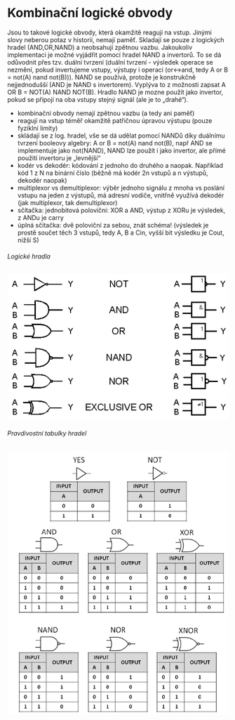 # Kombinační logické obvody

Jsou to takové logické obvody, která okamžitě reagují na vstup. Jinými slovy neberou potaz v historii, nemají paměť. Skladají se pouze z logických hradel (AND,OR,NAND) a neobsahují zpětnou vazbu. Jakoukoliv implementaci je možné vyjádřit pomocí hradel NAND a invertorů. To se dá odůvodnit přes tzv. duální tvrzení (duální tvrzení - výsledek operace se nezmění, pokud invertujeme vstupy, výstupy i operaci (or↔and, tedy A or B = not(A) nand not(B))). NAND se používá, protože je konstrukčně nejjednodušší (AND je NAND s invertorem). Vyplýva to z možnosti zapsat A OR B = NOT(A) NAND NOT(B). Hradlo NAND je mozne použít jako invertor, pokud se připojí na oba vstupy stejný signál (ale je to „drahé“).

* kombinační obvody nemají zpětnou vazbu (a tedy ani paměť)
* reagují na vstup téměř okamžitě patřičnou úpravou výstupu (pouze fyziklní limity)
* skládají se z log. hradel, vše se dá udělat pomocí NANDů díky duálnímu tvrzení booleovy algebry: A or B = not(A) nand not(B), např AND se implementuje jako not(NAND), NAND lze použít i jako invertor, ale přímé použití invertoru je „levnější“
* kodér vs dekodér: kódování z jednoho do druhého a naopak. Například kód 1 z N na binární číslo (běžně má kodér 2n vstupů a n výstupů, dekodér naopak)
* multiplexor vs demultiplexor: výběr jednoho signálu z mnoha vs poslání vstupu na jeden z výstupů, má adresní vodiče, vnitřně využívá dekodér (jak multiplexor, tak demultiplexor)
* sčítačka: jednobitová poloviční: XOR a AND, výstup z XORu je výsledek, z ANDu je carry
* úplná sčítačka: dvě poloviční za sebou, znát schéma! (výsledek je prostě součet těch 3 vstupů, tedy A, B a Cin, vyšší bit výsledku je Cout, nižší S)

###### Logické hradla
![Logické hradla](https://github.com/HoundMarty/SZZ_2020/blob/master/Hardware%20a%20elektronika/1/log_hradla_znaceni.gif?raw=true "Log. hradla")


###### Pravdivostní tabulky hradel
![pst_tabulky](https://github.com/HoundMarty/SZZ_2020/blob/master/Hardware%20a%20elektronika/1/hradla_tabulka_pravdivostni.png?raw=true "pst_tabulky_log_hradel")
